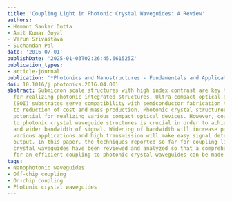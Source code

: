 ```yaml
---
title: 'Coupling Light in Photonic Crystal Waveguides: A Review'
authors:
- Hemant Sankar Dutta
- Amit Kumar Goyal
- Varun Srivastava
- Suchandan Pal
date: '2016-07-01'
publishDate: '2025-01-03T02:26:45.661525Z'
publication_types:
- article-journal
publication: '*Photonics and Nanostructures - Fundamentals and Applications*'
doi: 10.1016/j.photonics.2016.04.001
abstract: Submicron scale structures with high index contrast are key to compact structures
  for realizing photonic integrated structures. Ultra-compact optical devices in silicon-on-insulator
  (SOI) substrates serve compatibility with semiconductor fabrication technology leading
  to reduction of cost and mass production. Photonic crystal structures possess immense
  potential for realizing various compact optical devices. However, coupling light
  to photonic crystal waveguide structures is crucial in order to achieve strong transmission
  and wider bandwidth of signal. Widening of bandwidth will increase potential for
  various applications and high transmission will make easy signal detection at the
  output. In this paper, the techniques reported so far for coupling light in photonic
  crystal waveguides have been reviewed and analyzed so that a comprehensive guide
  for an efficient coupling to photonic crystal waveguides can be made possible.
tags:
- Nanophotonic waveguides
- Off-chip coupling
- On-chip coupling
- Photonic crystal waveguides
---
```

